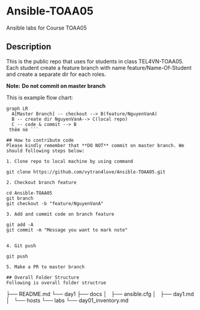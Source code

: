 # Ansible-TOAA05
Ansible labs for Course TOAA05

## Description
This is the public repo that uses for students in class TEL4VN-TOAA05. Each student create a feature branch with name feature/Name-Of-Student and create a separate dir for each roles.

**Note:**  **Do not commit on master branch** 

This is example flow chart:

```mermaid
graph LR
  A[Master Branch] -- checkout --> B(feature/NguyenVanA)
  B -- create dir NguyenVanA--> C(local repo)
  C -- code & commit --> B
 thêm nè ```

## How to contribute code
Please kindly remember that **DO NOT** commit on master branch. We should following steps below:

1. Clone repo to local machine by using command

```
    git clone https://github.com/vytran4love/Ansible-TOAA05.git
```
2. Checkout branch feature

```
    cd Ansible-TOAA05
    git branch
    git checkout -b "feature/NguyenVanA"
```
3. Add and commit code on branch feature

```
    git add -A
    git commit -m "Message you want to mark note"
```

4. Git push

```
    git push
```    
5. Make a PR to master branch

## Overall Folder Structure
Following is overall folder structrue

```
├── README.md
└── day1
    ├── docs
    │   ├── ansible.cfg
    │   ├── day1.md
    │   └── hosts
    └── labs
        └── day01_inventory.md
```

